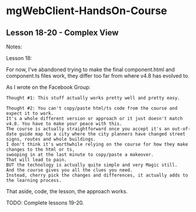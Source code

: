 # mgWebClient-HandsOn-Course
## Lesson 18-20 - Complex View


Notes:

Lesson 18:

For now, I've abandoned trying to make the final component.html and component.ts files work, they differ too far from where v4.8 has evolved to.

As I wrote on the Facebook Group:

```
Thought #1: This stuff actually works pretty well and pretty easy. 
```
```
Thought #2: You can't copy/paste html/ts code from the course and expect it to work.
It's a whole different version or approach or it just doesn't match v4.8. You have to make your peace with this. 
The course is actually straightforward once you accept it's an out-of-date guide map to a city where the city planners have changed street signs, routes and whole buildings. 
I don't think it's worthwhile relying on the course for how they make changes to the html or ts, 
swooping in at the last minute to copy/paste a makeover. 
That will lead to pain. 
BUT the technology is actually quite simple and very Magic still. 
And the course gives you all the clues you need. 
Instead, cherry pick the changes and differences, it actually adds to the learning process.
```

That aside, code, the lesson, the approach works.

TODO: Complete lessons 19-20.